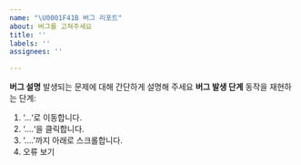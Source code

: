 ```yaml
---
name: "\U0001F41B 버그 리포트"
about: 버그를 고쳐주세요
title: ''
labels: ''
assignees: ''

---
```


**버그 설명**
발생되는 문제에 대해 간단하게 설명해 주세요
**버그 발생 단계**
동작을 재현하는 단계:
1. ‘...‘로 이동합니다.
2. ‘....‘을 클릭합니다.
3. ‘....’까지 아래로 스크롤합니다.
4. 오류 보기
